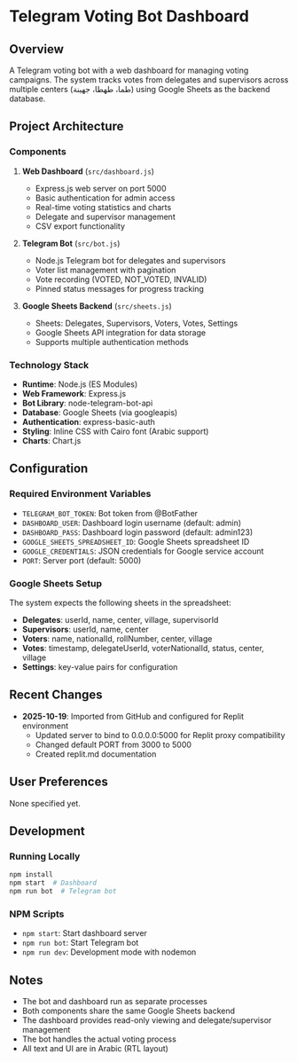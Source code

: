 # Telegram Voting Bot Dashboard

## Overview
A Telegram voting bot with a web dashboard for managing voting campaigns. The system tracks votes from delegates and supervisors across multiple centers (طما، طهطا، جهينة) using Google Sheets as the backend database.

## Project Architecture

### Components
1. **Web Dashboard** (`src/dashboard.js`)
   - Express.js web server on port 5000
   - Basic authentication for admin access
   - Real-time voting statistics and charts
   - Delegate and supervisor management
   - CSV export functionality

2. **Telegram Bot** (`src/bot.js`)
   - Node.js Telegram bot for delegates and supervisors
   - Voter list management with pagination
   - Vote recording (VOTED, NOT_VOTED, INVALID)
   - Pinned status messages for progress tracking

3. **Google Sheets Backend** (`src/sheets.js`)
   - Sheets: Delegates, Supervisors, Voters, Votes, Settings
   - Google Sheets API integration for data storage
   - Supports multiple authentication methods

### Technology Stack
- **Runtime**: Node.js (ES Modules)
- **Web Framework**: Express.js
- **Bot Library**: node-telegram-bot-api
- **Database**: Google Sheets (via googleapis)
- **Authentication**: express-basic-auth
- **Styling**: Inline CSS with Cairo font (Arabic support)
- **Charts**: Chart.js

## Configuration

### Required Environment Variables
- `TELEGRAM_BOT_TOKEN`: Bot token from @BotFather
- `DASHBOARD_USER`: Dashboard login username (default: admin)
- `DASHBOARD_PASS`: Dashboard login password (default: admin123)
- `GOOGLE_SHEETS_SPREADSHEET_ID`: Google Sheets spreadsheet ID
- `GOOGLE_CREDENTIALS`: JSON credentials for Google service account
- `PORT`: Server port (default: 5000)

### Google Sheets Setup
The system expects the following sheets in the spreadsheet:
- **Delegates**: userId, name, center, village, supervisorId
- **Supervisors**: userId, name, center
- **Voters**: name, nationalId, rollNumber, center, village
- **Votes**: timestamp, delegateUserId, voterNationalId, status, center, village
- **Settings**: key-value pairs for configuration

## Recent Changes
- **2025-10-19**: Imported from GitHub and configured for Replit environment
  - Updated server to bind to 0.0.0.0:5000 for Replit proxy compatibility
  - Changed default PORT from 3000 to 5000
  - Created replit.md documentation

## User Preferences
None specified yet.

## Development

### Running Locally
```bash
npm install
npm start  # Dashboard
npm run bot  # Telegram bot
```

### NPM Scripts
- `npm start`: Start dashboard server
- `npm run bot`: Start Telegram bot
- `npm run dev`: Development mode with nodemon

## Notes
- The bot and dashboard run as separate processes
- Both components share the same Google Sheets backend
- The dashboard provides read-only viewing and delegate/supervisor management
- The bot handles the actual voting process
- All text and UI are in Arabic (RTL layout)
